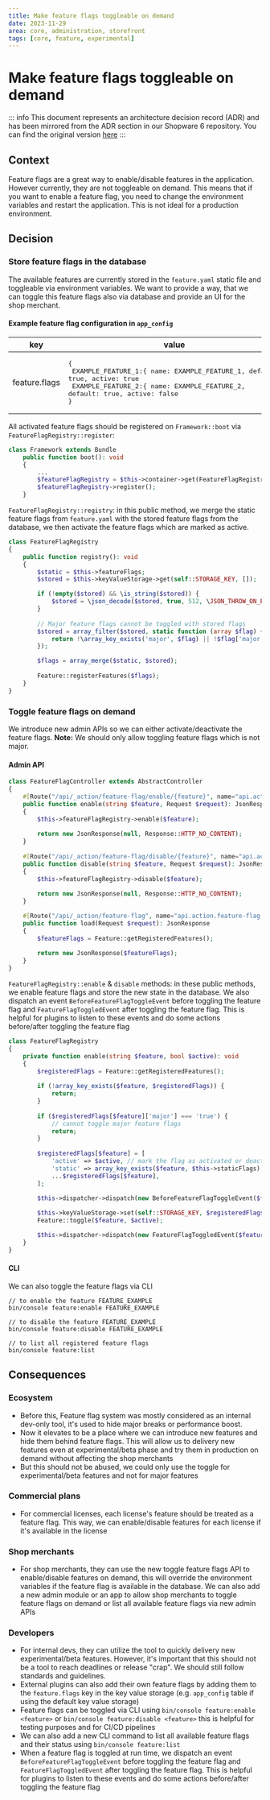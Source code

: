 ```yaml
---
title: Make feature flags toggleable on demand
date: 2023-11-29
area: core, administration, storefront
tags: [core, feature, experimental]
---
```


# Make feature flags toggleable on demand

::: info
This document represents an architecture decision record (ADR) and has been mirrored from the ADR section in our Shopware 6 repository.
You can find the original version [here](https://github.com/shopware/shopware/blob/trunk/adr/2023-11-29-toggle-feature-flag-on-demand.md)
:::

## Context

Feature flags are a great way to enable/disable features in the application. However currently, they are not toggleable on demand. This means that if you want to enable a feature flag, you need to change the environment variables and restart the application. This is not ideal for a production environment.

## Decision

### Store feature flags in the database

The available features are currently stored in the `feature.yaml` static file and toggleable via environment variables. We want to provide a way, that we can toggle this feature flags also via database and provide an UI for the shop merchant.

#### Example feature flag configuration in `app_config`

| key           | value                                                                                                                                                                                                          | 
|---------------|----------------------------------------------------------------------------------------------------------------------------------------------------------------------------------------------------------------|
| feature.flags | <pre>{ <br/>    EXAMPLE_FEATURE_1:{ name: EXAMPLE_FEATURE_1, default: true, active: true<br/>    EXAMPLE_FEATURE_2:{ name: EXAMPLE_FEATURE_2, default: true, active: false<br/>}</pre> |

All activated feature flags should be registered on `Framework::boot` via `FeatureFlagRegistry::register`:

```php
class Framework extends Bundle
    public function boot(): void
    {
        ...
        $featureFlagRegistry = $this->container->get(FeatureFlagRegistry::class);
        $featureFlagRegistry->register();
    }
```

`FeatureFlagRegistry::registry`: in this public method, we merge the static feature flags from `feature.yaml` with the stored feature flags from the database, we then activate the feature flags which are marked as active.

```php
class FeatureFlagRegistry
{
    public function registry(): void
    {
        $static = $this->featureFlags;
        $stored = $this->keyValueStorage->get(self::STORAGE_KEY, []);

        if (!empty($stored) && \is_string($stored)) {
            $stored = \json_decode($stored, true, 512, \JSON_THROW_ON_ERROR);
        }
        
        // Major feature flags cannot be toggled with stored flags
        $stored = array_filter($stored, static function (array $flag) {
            return !\array_key_exists('major', $flag) || !$flag['major'];
        });

        $flags = array_merge($static, $stored);
        
        Feature::registerFeatures($flags);
    }
}
```

### Toggle feature flags on demand

We introduce new admin APIs so we can either activate/deactivate the feature flags.
**Note:** We should only allow toggling feature flags which is not major.

#### Admin API

```php
class FeatureFlagController extends AbstractController
{
    #[Route("/api/_action/feature-flag/enable/{feature}", name="api.action.feature-flag.toggle", methods={"POST"})]
    public function enable(string $feature, Request $request): JsonResponse
    {        
        $this->featureFlagRegistry->enable($feature);
        
        return new JsonResponse(null, Response::HTTP_NO_CONTENT);
    }
    
    #[Route("/api/_action/feature-flag/disable/{feature}", name="api.action.feature-flag.toggle", methods={"POST"})]
    public function disable(string $feature, Request $request): JsonResponse
    {        
        $this->featureFlagRegistry->disable($feature);
        
        return new JsonResponse(null, Response::HTTP_NO_CONTENT);
    }

    #[Route("/api/_action/feature-flag", name="api.action.feature-flag.load", methods={"GET"})]
    public function load(Request $request): JsonResponse
    {
        $featureFlags = Feature::getRegisteredFeatures();
        
        return new JsonResponse($featureFlags);
    }
}
```

`FeatureFlagRegistry::enable` & `disable` methods: in these public methods, we enable feature flags and store the new state in the database. We also dispatch an event `BeforeFeatureFlagToggleEvent` before toggling the feature flag and `FeatureFlagToggledEvent` after toggling the feature flag. This is helpful for plugins to listen to these events and do some actions before/after toggling the feature flag

```php
class FeatureFlagRegistry
{
    private function enable(string $feature, bool $active): void
    {
        $registeredFlags = Feature::getRegisteredFeatures();
        
        if (!array_key_exists($feature, $registeredFlags)) {
            return;
        }
        
        if ($registeredFlags[$feature]['major'] === 'true') {
            // cannot toggle major feature flags
            return;
        }
        
        $registeredFlags[$feature] = [
            'active' => $active, // mark the flag as activated or deactivated
            'static' => array_key_exists($feature, $this->staticFlags), // check if the flag is static
            ...$registeredFlags[$feature],
        ];
                
        $this->dispatcher->dispatch(new BeforeFeatureFlagToggleEvent($feature, $active));

        $this->keyValueStorage->set(self::STORAGE_KEY, $registeredFlags);
        Feature::toggle($feature, $active);

        $this->dispatcher->dispatch(new FeatureFlagToggledEvent($feature, $active));
    }
}
```

#### CLI

We can also toggle the feature flags via CLI

```script
// to enable the feature FEATURE_EXAMPLE
bin/console feature:enable FEATURE_EXAMPLE 

// to disable the feature FEATURE_EXAMPLE
bin/console feature:disable FEATURE_EXAMPLE

// to list all registered feature flags
bin/console feature:list
```

## Consequences

### Ecosystem

- Before this, Feature flag system was mostly considered as an internal dev-only tool, it's used to hide major breaks or performance boost. 
- Now it elevates to be a place where we can introduce new features and hide them behind feature flags. This will allow us to delivery new features even at experimental/beta phase and try them in production on demand without affecting the shop merchants
- But this should not be abused, we could only use the toggle for experimental/beta features and not for major features

### Commercial plans

- For commercial licenses, each license's feature should be treated as a feature flag. This way, we can enable/disable features for each license if it's available in the license

### Shop merchants

- For shop merchants, they can use the new toggle feature flags API to enable/disable features on demand, this will override the environment variables if the feature flag is available in the database.  We can also add a new admin module or an app to allow shop merchants to toggle feature flags on demand or list all available feature flags via new admin APIs

### Developers

- For internal devs, they can utilize the tool to quickly delivery new experimental/beta features. However, it's important that this should not be a tool to reach deadlines or release "crap". We should still follow standards and guidelines. 
- External plugins can also add their own feature flags by adding them to the `feature.flags` key in the key value storage (e.g. `app_config` table if using the default key value storage)
- Feature flags can be toggled via CLI using `bin/console feature:enable <feature>` or `bin/console feature:disable <feature>` this is helpful for testing purposes and for CI/CD pipelines
- We can also add a new CLI command to list all available feature flags and their status using `bin/console feature:list`
- When a feature flag is toggled at run time, we dispatch an event `BeforeFeatureFlagToggleEvent` before toggling the feature flag and `FeatureFlagToggledEvent` after toggling the feature flag. This is helpful for plugins to listen to these events and do some actions before/after toggling the feature flag
